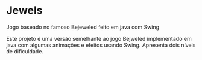 # Jewels
Jogo baseado no famoso Bejeweled feito em java com Swing

Este projeto é uma versão semelhante ao jogo Bejweled implementado em java com algumas animações e efeitos usando Swing. 
Apresenta dois níveis de dificuldade.
